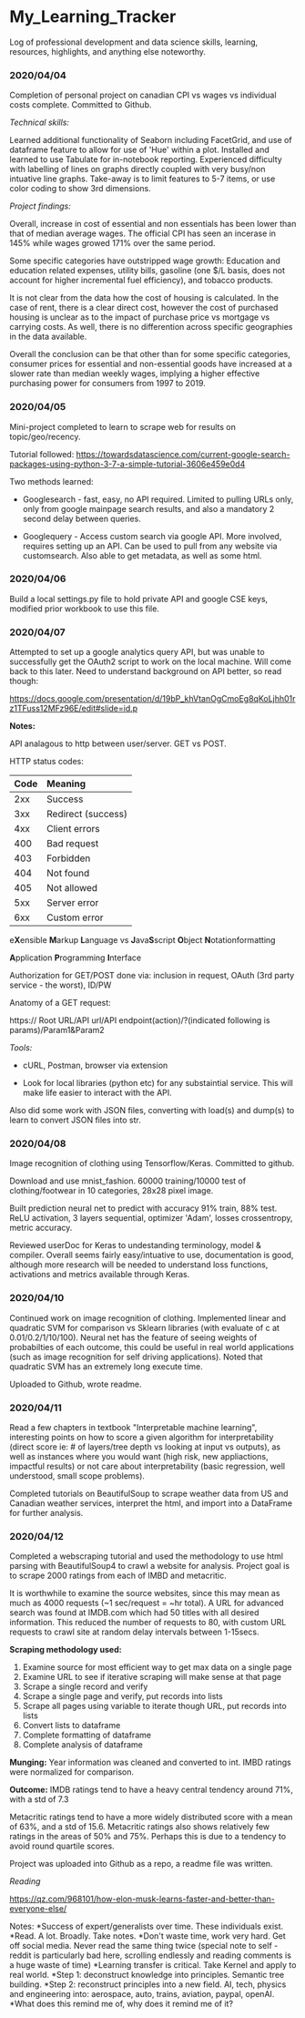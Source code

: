 # My_Learning_Tracker

Log of professional development and data science skills, learning, resources, highlights, and anything else noteworthy. 

### 2020/04/04

Completion of personal project on canadian CPI vs wages vs individual costs complete. Committed to Github.

*Technical skills:*

Learned additional functionality of Seaborn including FacetGrid, and use of dataframe feature to allow for use of 'Hue' within a plot. Installed and learned to use Tabulate for in-notebook reporting. Experienced difficulty with labelling of lines on graphs directly coupled with very busy/non intuative line graphs. Take-away is to limit features to 5-7 items, or use color coding to show 3rd dimensions.

*Project findings:*

Overall, increase in cost of essential and non essentials has been lower than that of median average wages. The official CPI has seen an incerase in 145% while wages growed 171% over the same period.

Some specific categories have outstripped wage growth: Education and education related expenses, utility bills, gasoline (one $/L basis, does not account for higher incremental fuel efficiency), and tobacco products.

It is not clear from the data how the cost of housing is calculated. In the case of rent, there is a clear direct cost, however the cost of purchased housing is unclear as to the impact of purchase price vs mortgage vs carrying costs. As well, there is no differention across specific geographies in the data available.

Overall the conclusion can be that other than for some specific categories, consumer prices for essential and non-essential goods have increased at a slower rate than median weekly wages, implying a higher effective purchasing power for consumers from 1997 to 2019.

### 2020/04/05

Mini-project completed to learn to scrape web for results on topic/geo/recency.

Tutorial followed: https://towardsdatascience.com/current-google-search-packages-using-python-3-7-a-simple-tutorial-3606e459e0d4

Two methods learned:

* Googlesearch - fast, easy, no API required. Limited to pulling URLs only, only from google mainpage search results, and also a mandatory 2 second delay between queries.

* Googlequery - Access custom search via google API. More involved, requires setting up an API. Can be used to pull from any website via customsearch. Also able to get metadata, as well as some html.

### 2020/04/06

Build a local settings.py file to hold private API and google CSE keys, modified prior workbook to use this file.

### 2020/04/07

Attempted to set up a google analytics query API, but was unable to successfully get the OAuth2 script to work on the local machine. Will come back to this later. Need to understand background on API better, so read though:

https://docs.google.com/presentation/d/19bP_khVtanOgCmoEg8qKoLjhh01rz1TFuss12MFz96E/edit#slide=id.p

**Notes:**

API analagous to http between user/server. GET vs POST.

HTTP status codes:

|Code | Meaning            |
|-----|:-------------------|
|2xx  | Success            |
|3xx  | Redirect (success) |
|4xx  | Client errors      |
|400  | Bad request        |
|403  | Forbidden          |
|404  | Not found          |
|405  | Not allowed        |
|5xx  | Server error       |
|6xx  | Custom error       |

e**X**ensible **M**arkup **L**anguage vs **J**ava**S**script **O**bject **N**otationformatting

**A**pplication **P**rogramming **I**nterface

Authorization for GET/POST done via: inclusion in request, OAuth (3rd party service - the worst), ID/PW

Anatomy of a GET request:

https:// Root URL/API url/API endpoint(action)/?(indicated following is params)/Param1&Param2

*Tools:* 

* cURL, Postman, browser via extension

* Look for local libraries (python etc) for any substaintial service. This will make life easier to interact with the API.

Also did some work with JSON files, converting with load(s) and dump(s) to learn to convert JSON files into str.

### 2020/04/08

Image recognition of clothing using Tensorflow/Keras. Committed to github.

Download and use mnist_fashion. 60000 training/10000 test of clothing/footwear in 10 categories, 28x28 pixel image.

Built prediction neural net to predict with accuracy 91% train, 88% test. ReLU activation, 3 layers sequential, optimizer 'Adam', losses crossentropy, metric accuracy.

Reviewed userDoc for Keras to undestanding terminology, model & compiler. Overall seems fairly easy/intuative to use, documentation is good, although more research will be needed to understand loss functions, activations and metrics available through Keras.

### 2020/04/10

Continued work on image recognition of clothing. Implemented linear and quadratic SVM for comparison vs Sklearn libraries (with evaluate of c at 0.01/0.2/1/10/100). Neural net has the feature of seeing weights of probabilties of each outcome, this could be useful in real world applications (such as image recognition for self driving applications). Noted that quadratic SVM has an extremely long execute time.

Uploaded to Github, wrote readme.

### 2020/04/11

Read a few chapters in textbook "Interpretable machine learning", interesting points on how to score a given algorithm for interpretability (direct score ie: # of layers/tree depth vs looking at input vs outputs), as well as instances where you would want (high risk, new appliactions, impactful results) or not care about interpretability (basic regression, well understood, small scope problems).

Completed tutorials on BeautifulSoup to scrape weather data from US and Canadian weather services, interpret the html, and import into a DataFrame for further analysis.

### 2020/04/12

Completed a webscraping tutorial and used the methodology to use html parsing with BeautifulSoup4 to crawl a website for analysis. Project goal is to scrape 2000 ratings from each of IMBD and metacritic. 

It is worthwhile to examine the source websites, since this may mean as much as 4000 requests (~1 sec/request = ~hr total). A URL for advanced search was found at IMDB.com which had 50 titles with all desired information. This reduced the number of requests to 80, with custom URL requests to crawl site at random delay intervals between 1-15secs.

__Scraping methodology used:__
1. Examine source for most efficient way to get max data on a single page
2. Examine URL to see if iterative scraping will make sense at that page
3. Scrape a single record and verify
4. Scrape a single page and verify, put records into lists
5. Scrape all pages using variable to iterate though URL, put records into lists
6. Convert lists to dataframe
7. Complete formatting of dataframe
8. Complete analysis of dataframe

__Munging:__
Year information was cleaned and converted to int. IMBD ratings were normalized for comparison.

__Outcome:__
IMDB ratings tend to have a heavy central tendency around 71%, with a std of 7.3

Metacritic ratings tend to have a more widely distributed score with a mean of 63%, and a std of 15.6. Metacritic ratings also shows relatively few ratings in the areas of 50% and 75%. Perhaps this is due to a tendency to avoid round quartile scores.

Project was uploaded into Github as a repo, a readme file was written.

_Reading_

https://qz.com/968101/how-elon-musk-learns-faster-and-better-than-everyone-else/

Notes:
*Success of expert/generalists over time. These individuals exist.
*Read. A lot. Broadly. Take notes.
*Don't waste time, work very hard. Get off social media. Never read the same thing twice (special note to self -reddit is particularly bad here, scrolling endlessly and reading comments is a huge waste of time)
*Learning transfer is critical. Take Kernel and apply to real world.
*Step 1: deconstruct knowledge into principles. Semantic tree building.
*Step 2: reconstruct principles into a new field. AI, tech, physics and engineering into: aerospace, auto, trains, aviation, paypal, openAI.
*What does this remind me of, why does it remind me of it?
